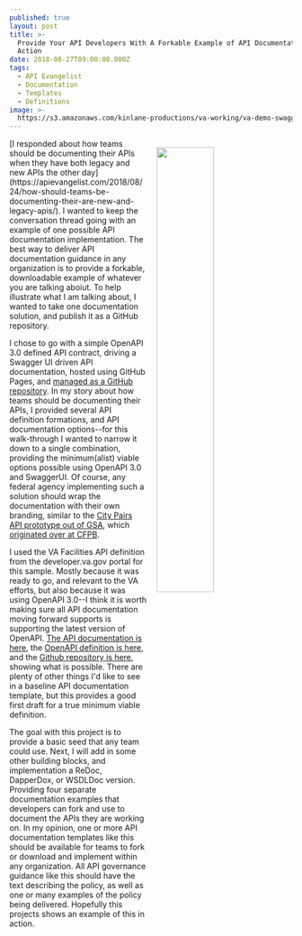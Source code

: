 ```yaml
---
published: true
layout: post
title: >-
  Provide Your API Developers With A Forkable Example of API Documentation In
  Action
date: 2018-08-27T09:00:00.000Z
tags:
  - API Evangelist
  - Documentation
  - Templates
  - Definitions
image: >-
  https://s3.amazonaws.com/kinlane-productions/va-working/va-demo-swagger-ui-documentation.png
---
```

<p><img src="{{ page.image }}" width="45%" align="right" style="padding: 15px;" /></p>[I responded about how teams should be documenting their APIs when they have both legacy and new APIs the other day](https://apievangelist.com/2018/08/24/how-should-teams-be-documenting-their-are-new-and-legacy-apis/). I wanted to keep the conversation thread going with an example of one possible API documentation implementation. The best way to deliver API documentation guidance in any organization is to provide a forkable, downloadable example of whatever you are talking aboiut. To help illustrate what I am talking about, I wanted to take one documentation solution, and publish it as a GitHub repository. 

I chose to go with a simple OpenAPI 3.0 defined API contract, driving a Swagger UI driven API documentation, hosted using GitHub Pages, and [managed as a GitHub repository](https://github.com/va-working/openapi-documentation). In my story about how teams should be documenting their APIs, I provided several API definition formations, and API documentation options--for this walk-through I wanted to narrow it down to a single combination, providing the minimum(alist) viable options possible using OpenAPI 3.0 and SwaggerUI. Of course, any federal agency implementing such a solution should wrap the documentation with their own branding, similar to the [City Pairs API prototype out of GSA](https://gsa.github.io/prototype-city-pairs-api-documentation/api-docs/), which [originated over at CFPB](http://cfpb.github.io/api/ccdb/).

I used the VA Facilities API definition from the developer.va.gov portal for this sample. Mostly because it was ready to go, and relevant to the VA efforts, but also because it was using OpenAPI 3.0--I think it is worth making sure all API documentation moving forward supports is supporting the latest version of OpenAPI. [The API documentation is here](https://va-working.github.io/openapi-documentation/), the [OpenAPI definition is here](https://github.com/va-working/openapi-documentation/blob/master/openapi/openapi.json), and the [Github repository is here](https://github.com/va-working/openapi-documentation), showing what is possible. There are plenty of other things I'd like to see in a baseline API documentation template, but this provides a good first draft for a true minimum viable definition.

The goal with this project is to provide a basic seed that any team could use. Next, I will add in some other building blocks, and implementation a ReDoc, DapperDox, or WSDLDoc version. Providing four separate documentation examples that developers can fork and use to document the APIs they are working on. In my opinion, one or more API documentation templates like this should be available for teams to fork or download and implement within any organization. All API governance guidance like this should have the text describing the policy, as well as one or many examples of the policy being delivered. Hopefully this projects shows an example of this in action.